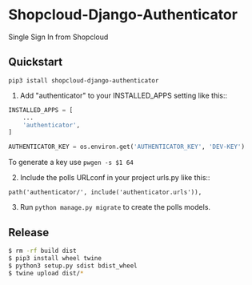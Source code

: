 # Shopcloud-Django-Authenticator

Single Sign In from Shopcloud

## Quickstart

```
pip3 istall shopcloud-django-authenticator
```

1. Add "authenticator" to your INSTALLED_APPS setting like this::

```py
INSTALLED_APPS = [
    ...
    'authenticator',
]
```

```py
AUTHENTICATOR_KEY = os.environ.get('AUTHENTICATOR_KEY', 'DEV-KEY')
```

To generate a key use `pwgen -s $1 64`

2. Include the polls URLconf in your project urls.py like this::

```
path('authenticator/', include('authenticator.urls')),
```

3. Run `python manage.py migrate` to create the polls models.


## Release

```sh
$ rm -rf build dist
$ pip3 install wheel twine
$ python3 setup.py sdist bdist_wheel
$ twine upload dist/*
```
